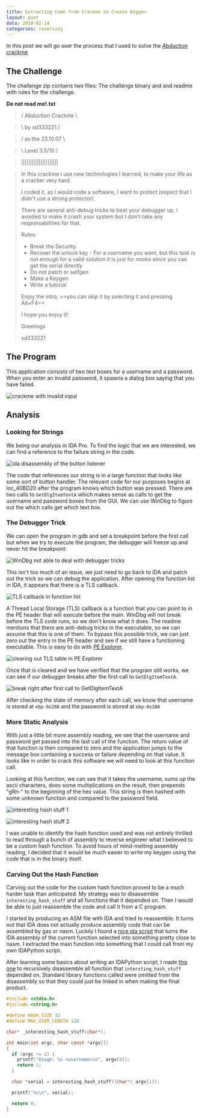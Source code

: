 ```yaml
---
title: Extracting Code from Crackme to Create Keygen
layout: post
data: 2018-02-14
categories: reversing
---
```


In this post we will go over the process that I used to solve the [Abduction crackme](./assets/2018-02-14-extracting-code-from-crackme-to-create-keygen/Abduction_Keygenme.zip)

## The Challenge

The challenge zip contains two files: The challenge binary and and readme with rules for the challenge.

<strong>Do not read me!.txt</strong>
> / Abduction Crackme \

> \    by sd333221    /

> / as the 23.10.07   \

> \   Level 3.5/10    /

> \|\|\|\|\|\|\|\|\|\|\|\|\|\|\|\|\|\|\|\|\|

> In this crackme i use new technologies I learned, to make your life as
> a cracker very hard.
> 
> I coded it, as I would code a software, I want to protect (expect that
> I didn't use a strong protector).
> 
> There are several anti-debug tricks to beat your debugger up,
> I avoided to make it crash your system but I don't take any responsabilities for that.
> 
> Rules:
> - Break the Security
> - Recover the unlock key - For a username you want,
>   but this task is not enough for a valid solution it is
>   just for noobs since you can get the serial directly
> - Do not patch or selfgen
> - Make a Keygen
> - Write a tutorial
> 
> Enjoy the intro,
> \>\>you can skip it by selecting it and pressing Alt+F4\<\<
> 
> 
> I hope you enjoy it!
> 
> Greetings

> sd333221

## The Program

This application consists of two text boxes for a username and a password. When you enter an invalid password, it spawns a dialog box saying that you have failed.

![crackme with invalid input](./assets/2018-02-14-extracting-code-from-crackme-to-create-keygen/initial_run.png)

## Analysis


### Looking for Strings

We being our analysis in IDA Pro. To find the logic that we are interested, we can find a reference to the failure string in the code. 

![ida disassembly of the button listener](./assets/2018-02-14-extracting-code-from-crackme-to-create-keygen/ida_button_listener.png)

The code that references our string is in a large function that looks like some sort of button handler. The relevant code for our purposes begins at loc_40BD20 after the program knows which button was pressed. There are two calls to `GetDlgItemTextA` which makes sense as calls to get the username and password boxes from the GUI. We can use WinDbg to figure out the which calls get which text box.

### The Debugger Trick

We can open the program in gdb and set a breakpoint before the first call but when we try to execute the program, the debugger will freeze up and never hit the breakpoint:

![WinDbg not able to deal with debugger tricks](./assets/2018-02-14-extracting-code-from-crackme-to-create-keygen/windbg_broken.png)

This isn't too much of an issue, we just need to go back to IDA and patch out the trick so we can debug the application. After opening the function list in IDA, it appears that there is a TLS callback.

![TLS callback in function list](./assets/2018-02-14-extracting-code-from-crackme-to-create-keygen/ida_function_list.png)

A Thread Local Storage (TLS) callback is a function that you can point to in the PE header that will execute before the main. WinDbg will not break before the TLS code runs, so we don't know what it does. The readme mentions that there are anti-debug tricks in the executable, so we can assume that this is one of them. To bypass this possible trick, we can just zero out the entry in the PE header and see if we still have a functioning executable. This is easy to do with [PE Explorer](http://www.heaventools.com/overview.htm).

![clearing out TLS table in PE Explorer](./assets/2018-02-14-extracting-code-from-crackme-to-create-keygen/PE_explorer.png)

Once that is cleared and we have verified that the program still works, we can see if our debugger breaks after the first call to `GetDlgItemTextA`.

![break right after first call to `GetDlgItemTextA`](./assets/2018-02-14-extracting-code-from-crackme-to-create-keygen/break_on_GetDlgItemTextA.png)

After checking the state of memory after each call, we know that username is stored at `ebp-0x208` and the password is stored at `ebp-0x108`

### More Static Analysis

With just a little bit more assembly reading, we see that the username and password get passed into the last call of the function. The return value of that function is then compared to zero and the application jumps to the message box containing a success or failure depending on that value. It looks like in order to crack this software we will need to look at this function call.

Looking at this function, we can see that it takes the username, sums up the ascii characters, does some multiplications on the result, then prepends "gRn-" to the beginning of the hex value. This string is then hashed with some unknown function and compared to the password field.

![interesting hash stuff 1](./assets/2018-02-14-extracting-code-from-crackme-to-create-keygen/ida_interesting_hash_stuff_1.png)

![interesting hash stuff 2](./assets/2018-02-14-extracting-code-from-crackme-to-create-keygen/ida_interesting_hash_stuff_2.png)

I was unable to identify the hash function used and was not entirely thrilled to read through a bunch of assembly to reverse engineer what I believed to be a custom hash function. To avoid hours of mind-melting assembly reading, I decided that it would be much easier to write my keygen using the code that is in the binary itself.

### Carving Out the Hash Function

Carving out the code for the custom hash function proved to be a much harder task than anticipated. My strategy was to disassemble `interesting_hash_stuff` and all functions that it depended on. Then I would be able to just reassemble the code and call it from a C program. 

I started by producing an ASM file with IDA and tried to reassemble. It turns out that IDA does not actually produce assembly code that can be assembled by gas or nasm. Luckily I found a [nice ida script](https://github.com/gilderjw/abduction_crackme_solution/blob/master/generate_nasm.idc) that turns the IDA assembly of the current function selected into something pretty close to nasm. I extracted the main function into something that I could call from my own IDAPython script.

After learning some basics about writing an IDAPython script, I made [this one](https://github.com/gilderjw/abduction_crackme_solution/blob/master/get_instructions.py) to recursively disassemble all function that `intersting_hash_stuff` depended on. Standard library functions called were omitted from the disassembly so that they could just be linked in when making the final product.

```C
#include <stdio.h>
#include <string.h>

#define HASH_SIZE 32
#define MAX_USER_LENGTH 128

char* _interesting_hash_stuff(char*);

int main(int argc, char const *argv[])
{
  if (argc != 2) {
    printf("Usage: %s <username>\n", argv[0]);
    return 1;
  }

  char *serial = interesting_hash_stuff((char*) argv[1]);

  printf("%s\n", serial);

  return 0;
}
```